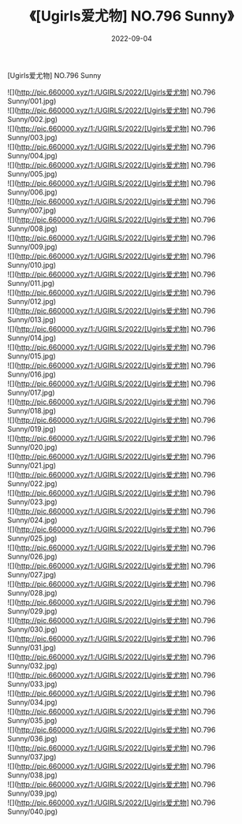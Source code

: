 ﻿---
layout: post
title:  《[Ugirls爱尤物] NO.796 Sunny》
date:   2022-09-04
img: http://pic.660000.xyz/1:/UGIRLS/2022/[Ugirls爱尤物] NO.796 Sunny/000.jpg
categories: [美女, 清纯, 唯美]
---

[Ugirls爱尤物] NO.796 Sunny

 ![](http://pic.660000.xyz/1:/UGIRLS/2022/[Ugirls爱尤物] NO.796 Sunny/001.jpg) <br>![](http://pic.660000.xyz/1:/UGIRLS/2022/[Ugirls爱尤物] NO.796 Sunny/002.jpg) <br>![](http://pic.660000.xyz/1:/UGIRLS/2022/[Ugirls爱尤物] NO.796 Sunny/003.jpg) <br>![](http://pic.660000.xyz/1:/UGIRLS/2022/[Ugirls爱尤物] NO.796 Sunny/004.jpg) <br>![](http://pic.660000.xyz/1:/UGIRLS/2022/[Ugirls爱尤物] NO.796 Sunny/005.jpg) <br>![](http://pic.660000.xyz/1:/UGIRLS/2022/[Ugirls爱尤物] NO.796 Sunny/006.jpg) <br>![](http://pic.660000.xyz/1:/UGIRLS/2022/[Ugirls爱尤物] NO.796 Sunny/007.jpg) <br>![](http://pic.660000.xyz/1:/UGIRLS/2022/[Ugirls爱尤物] NO.796 Sunny/008.jpg) <br>![](http://pic.660000.xyz/1:/UGIRLS/2022/[Ugirls爱尤物] NO.796 Sunny/009.jpg) <br>![](http://pic.660000.xyz/1:/UGIRLS/2022/[Ugirls爱尤物] NO.796 Sunny/010.jpg) <br>![](http://pic.660000.xyz/1:/UGIRLS/2022/[Ugirls爱尤物] NO.796 Sunny/011.jpg) <br>![](http://pic.660000.xyz/1:/UGIRLS/2022/[Ugirls爱尤物] NO.796 Sunny/012.jpg) <br>![](http://pic.660000.xyz/1:/UGIRLS/2022/[Ugirls爱尤物] NO.796 Sunny/013.jpg) <br>![](http://pic.660000.xyz/1:/UGIRLS/2022/[Ugirls爱尤物] NO.796 Sunny/014.jpg) <br>![](http://pic.660000.xyz/1:/UGIRLS/2022/[Ugirls爱尤物] NO.796 Sunny/015.jpg) <br>![](http://pic.660000.xyz/1:/UGIRLS/2022/[Ugirls爱尤物] NO.796 Sunny/016.jpg) <br>![](http://pic.660000.xyz/1:/UGIRLS/2022/[Ugirls爱尤物] NO.796 Sunny/017.jpg) <br>![](http://pic.660000.xyz/1:/UGIRLS/2022/[Ugirls爱尤物] NO.796 Sunny/018.jpg) <br>![](http://pic.660000.xyz/1:/UGIRLS/2022/[Ugirls爱尤物] NO.796 Sunny/019.jpg) <br>![](http://pic.660000.xyz/1:/UGIRLS/2022/[Ugirls爱尤物] NO.796 Sunny/020.jpg) <br>![](http://pic.660000.xyz/1:/UGIRLS/2022/[Ugirls爱尤物] NO.796 Sunny/021.jpg) <br>![](http://pic.660000.xyz/1:/UGIRLS/2022/[Ugirls爱尤物] NO.796 Sunny/022.jpg) <br>![](http://pic.660000.xyz/1:/UGIRLS/2022/[Ugirls爱尤物] NO.796 Sunny/023.jpg) <br>![](http://pic.660000.xyz/1:/UGIRLS/2022/[Ugirls爱尤物] NO.796 Sunny/024.jpg) <br>![](http://pic.660000.xyz/1:/UGIRLS/2022/[Ugirls爱尤物] NO.796 Sunny/025.jpg) <br>![](http://pic.660000.xyz/1:/UGIRLS/2022/[Ugirls爱尤物] NO.796 Sunny/026.jpg) <br>![](http://pic.660000.xyz/1:/UGIRLS/2022/[Ugirls爱尤物] NO.796 Sunny/027.jpg) <br>![](http://pic.660000.xyz/1:/UGIRLS/2022/[Ugirls爱尤物] NO.796 Sunny/028.jpg) <br>![](http://pic.660000.xyz/1:/UGIRLS/2022/[Ugirls爱尤物] NO.796 Sunny/029.jpg) <br>![](http://pic.660000.xyz/1:/UGIRLS/2022/[Ugirls爱尤物] NO.796 Sunny/030.jpg) <br>![](http://pic.660000.xyz/1:/UGIRLS/2022/[Ugirls爱尤物] NO.796 Sunny/031.jpg) <br>![](http://pic.660000.xyz/1:/UGIRLS/2022/[Ugirls爱尤物] NO.796 Sunny/032.jpg) <br>![](http://pic.660000.xyz/1:/UGIRLS/2022/[Ugirls爱尤物] NO.796 Sunny/033.jpg) <br>![](http://pic.660000.xyz/1:/UGIRLS/2022/[Ugirls爱尤物] NO.796 Sunny/034.jpg) <br>![](http://pic.660000.xyz/1:/UGIRLS/2022/[Ugirls爱尤物] NO.796 Sunny/035.jpg) <br>![](http://pic.660000.xyz/1:/UGIRLS/2022/[Ugirls爱尤物] NO.796 Sunny/036.jpg) <br>![](http://pic.660000.xyz/1:/UGIRLS/2022/[Ugirls爱尤物] NO.796 Sunny/037.jpg) <br>![](http://pic.660000.xyz/1:/UGIRLS/2022/[Ugirls爱尤物] NO.796 Sunny/038.jpg) <br>![](http://pic.660000.xyz/1:/UGIRLS/2022/[Ugirls爱尤物] NO.796 Sunny/039.jpg) <br>![](http://pic.660000.xyz/1:/UGIRLS/2022/[Ugirls爱尤物] NO.796 Sunny/040.jpg) <br>